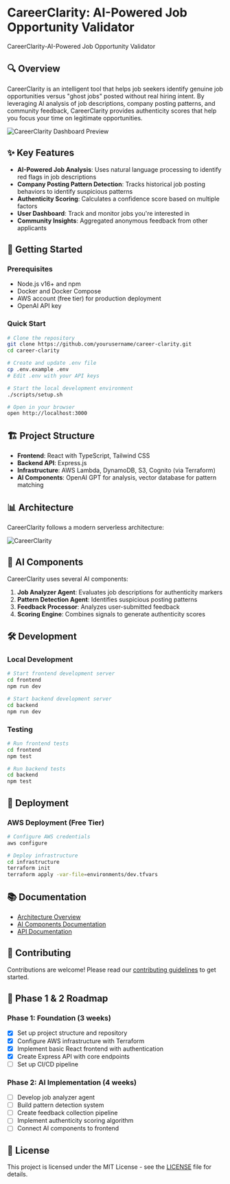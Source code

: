 

# CareerClarity: AI-Powered Job Opportunity Validator

CareerClarity-AI-Powered Job Opportunity Validator

## 🔍 Overview

CareerClarity is an intelligent tool that helps job seekers identify genuine job opportunities versus "ghost jobs" posted without real hiring intent. By leveraging AI analysis of job descriptions, company posting patterns, and community feedback, CareerClarity provides authenticity scores that help you focus your time on legitimate opportunities.

![CareerClarity Dashboard Preview](docs/assets/dashboard-preview.png)

## ✨ Key Features

- **AI-Powered Job Analysis**: Uses natural language processing to identify red flags in job descriptions
- **Company Posting Pattern Detection**: Tracks historical job posting behaviors to identify suspicious patterns
- **Authenticity Scoring**: Calculates a confidence score based on multiple factors
- **User Dashboard**: Track and monitor jobs you're interested in
- **Community Insights**: Aggregated anonymous feedback from other applicants

## 🚀 Getting Started

### Prerequisites

- Node.js v16+ and npm
- Docker and Docker Compose
- AWS account (free tier) for production deployment
- OpenAI API key

### Quick Start

```bash
# Clone the repository
git clone https://github.com/yourusername/career-clarity.git
cd career-clarity

# Create and update .env file
cp .env.example .env
# Edit .env with your API keys

# Start the local development environment
./scripts/setup.sh

# Open in your browser
open http://localhost:3000
```

## 🏗️ Project Structure

- **Frontend**: React with TypeScript, Tailwind CSS
- **Backend API**: Express.js 
- **Infrastructure**: AWS Lambda, DynamoDB, S3, Cognito (via Terraform)
- **AI Components**: OpenAI GPT for analysis, vector database for pattern matching

## 📊 Architecture

CareerClarity follows a modern serverless architecture:

![CareerClarity](https://github.com/user-attachments/assets/14f3d80c-7a28-4167-87a1-9a8d557d8f70)


## 🧠 AI Components

CareerClarity uses several AI components:

1. **Job Analyzer Agent**: Evaluates job descriptions for authenticity markers
2. **Pattern Detection Agent**: Identifies suspicious posting patterns
3. **Feedback Processor**: Analyzes user-submitted feedback
4. **Scoring Engine**: Combines signals to generate authenticity scores

## 🛠️ Development

### Local Development

```bash
# Start frontend development server
cd frontend
npm run dev

# Start backend development server
cd backend
npm run dev
```

### Testing

```bash
# Run frontend tests
cd frontend
npm test

# Run backend tests
cd backend
npm test
```

## 🚢 Deployment

### AWS Deployment (Free Tier)

```bash
# Configure AWS credentials
aws configure

# Deploy infrastructure
cd infrastructure
terraform init
terraform apply -var-file=environments/dev.tfvars
```

## 📚 Documentation

- [Architecture Overview](docs/architecture.md)
- [AI Components Documentation](docs/ai-components.md)
- [API Documentation](docs/api-docs.md)

## 🤝 Contributing

Contributions are welcome! Please read our [contributing guidelines](CONTRIBUTING.md) to get started.

## 📝 Phase 1 & 2 Roadmap

### Phase 1: Foundation (3 weeks)
- [x] Set up project structure and repository
- [x] Configure AWS infrastructure with Terraform
- [x] Implement basic React frontend with authentication
- [x] Create Express API with core endpoints
- [ ] Set up CI/CD pipeline

### Phase 2: AI Implementation (4 weeks)
- [ ] Develop job analyzer agent
- [ ] Build pattern detection system
- [ ] Create feedback collection pipeline
- [ ] Implement authenticity scoring algorithm
- [ ] Connect AI components to frontend

## 📄 License

This project is licensed under the MIT License - see the [LICENSE](LICENSE) file for details.
